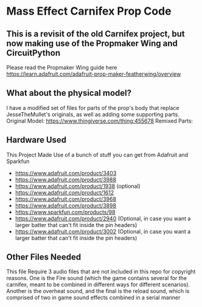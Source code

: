 # Mass Effect Carnifex Prop Code

## This is a revisit of the old Carnifex project, but now making use of the Propmaker Wing and CircuitPython

Please read the Propmaker Wing guide here 
<https://learn.adafruit.com/adafruit-prop-maker-featherwing/overview>

## What about the physical model?

I have a modified set of files for parts of the prop's body that replace JesseTheMullet's originals, as well as adding some supporting parts.
Original Model: <https://www.thingiverse.com/thing:455678>
Remixed Parts: 

## Hardware Used

This Project Made Use of a bunch of stuff you can get from Adafruit and Sparkfun

* <https://www.adafruit.com/product/3403>
* <https://www.adafruit.com/product/3988>
* <https://www.adafruit.com/product/1938> (optional)
* <https://www.adafruit.com/product/1612>
* <https://www.adafruit.com/product/3968>
* <https://www.adafruit.com/product/3898>
* <https://www.sparkfun.com/products/98>
* <https://www.adafruit.com/product/2940> (Optional, in case you want a larger batter that can't fit inside the pin headers)
* <https://www.adafruit.com/product/3002> (Optional, in case you want a larger batter that can't fit inside the pin headers)

## Other Files Needed

This file Require 3 audio files that are not included in this repo for copyright reasons. One is the Fire sound (which the game contains several for the carnifex, meant to be combined in different ways for different scenarios). Another is the overheat sound, and the final is the reload sound, which is comprised of two in game sound effects combined in a serial manner
